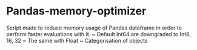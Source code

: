# Pandas-memory-optimizer

Script made to reduce memory usage of Pandas dataframe in order to perform faster evaluations with it.
~ Default Int64 are downgraded to Int8, 16, 32
~ The same with Float
~ Categorisation of objects
